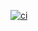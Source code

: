 [![ci](https://github.com/WardenVPN/site-test-image/actions/workflows/ci.yml/badge.svg)](https://github.com/WardenVPN/site-test-image/actions/workflows/ci.yml)